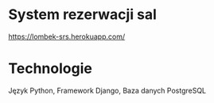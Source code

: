 # System rezerwacji sal

https://lombek-srs.herokuapp.com/

# Technologie

Język Python, Framework Django, Baza danych PostgreSQL